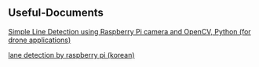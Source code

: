 ## Useful-Documents

[Simple Line Detection using Raspberry Pi camera and OpenCV, Python (for drone applications)](https://openfriend.wixsite.com/openmakerdrone/single-post/2017/03/17/simple-line-detection-using-raspberry-pi-camera-and-opencv-python-for-drone-applications)

[lane detection by raspberry pi (korean)](https://github.com/jjeamin/lane_detection)